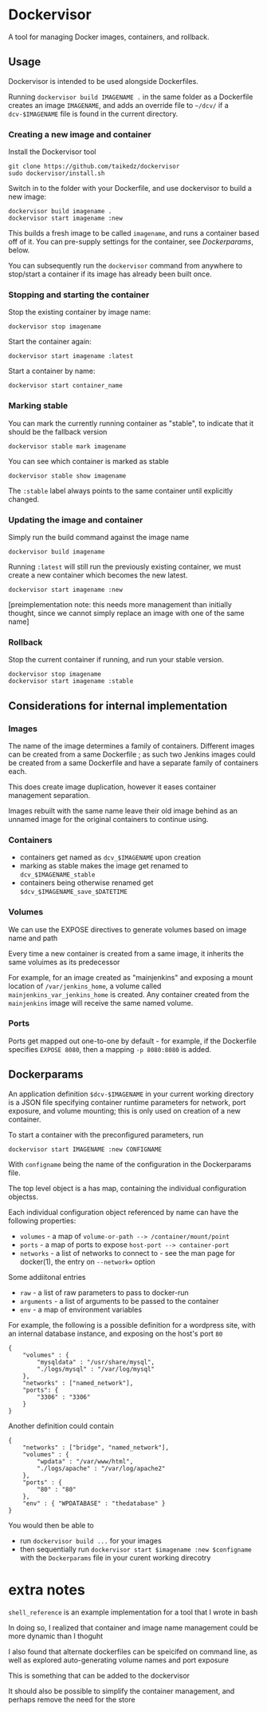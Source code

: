 # Dockervisor

A tool for managing Docker images, containers, and rollback.

## Usage

Dockervisor is intended to be used alongside Dockerfiles.

Running `dockervisor build IMAGENAME .` in the same folder as a Dockerfile creates an image `IMAGENAME`, and adds an override file to `~/dcv/` if a `dcv-$IMAGENAME` file is found in the current directory.

### Creating a new image and container

Install the Dockervisor tool

	git clone https://github.com/taikedz/dockervisor
	sudo dockervisor/install.sh

Switch in to the folder with your Dockerfile, and use dockervisor to build a new image:

	dockervisor build imagename .
	dockervisor start imagename :new

This builds a fresh image to be called `imagename`, and runs a container based off of it. You can pre-supply settings for the container, see *Dockerparams*, below.

You can subsequently run the `dockervisor` command from anywhere to stop/start a container if its image has already been built once.

### Stopping and starting the container

Stop the existing container by image name:

	dockervisor stop imagename

Start the container again:

	dockervisor start imagename :latest

Start a container by name:

	dockervisor start container_name

### Marking stable

You can mark the currently running container as "stable", to indicate that it should be the fallback version

	dockervisor stable mark imagename

You can see which container is marked as stable

	dockervisor stable show imagename

The `:stable` label always points to the same container until explicitly changed.

### Updating the image and container

Simply run the build command against the image name

	dockervisor build imagename

Running `:latest` will still run the previously existing container, we must create a new container which becomes the new latest.

	dockervisor start imagename :new

[preimplementation note: this needs more management than initially thought, since we cannot simply replace an image with one of the same name]

### Rollback

Stop the current container if running, and run your stable version.

	dockervisor stop imagename
	dockervisor start imagename :stable

## Considerations for internal implementation

### Images

The name of the image determines a family of containers. Different images can be created from a same Dockerfile ; as such two Jenkins images could be created from a same Dockerfile and have a separate family of containers each.

This does create image duplication, however it eases container management separation.

Images rebuilt with the same name leave their old image behind as an unnamed image for the original containers to continue using.

### Containers

* containers get named as `dcv_$IMAGENAME` upon creation
* marking as stable makes the image get renamed to `dcv_$IMAGENAME_stable`
* containers being otherwise renamed get `$dcv_$IMAGENAME_save_$DATETIME`

### Volumes

We can use the EXPOSE directives to generate volumes based on image name and path

Every time a new container is created from a same image, it inherits the same voluimes as its predecessor

For example, for an image created as "mainjenkins" and exposing a mount location of `/var/jenkins_home`, a volume called `mainjenkins_var_jenkins_home` is created. Any container created from the `mainjenkins` image will receive the same named volume.

### Ports

Ports get mapped out one-to-one by default - for example, if the Dockerfile specifies `EXPOSE 8080`, then a mapping `-p 8080:8080` is added.

## Dockerparams

An application definition `$dcv-$IMAGENAME` in your current working directory is a JSON file specifying container runtime parameters for network, port exposure, and volume mounting; this is only used on creation of a new container.

To start a container with the preconfigured parameters, run

	dockervisor start IMAGENAME :new CONFIGNAME

With `configname` being the name of the configuration in the Dockerparams file.

The top level object is a has map, containing the individual configuration objectss.

Each individual configuration object referenced by name can have the following properties:

* `volumes` - a map of `volume-or-path --> /container/mount/point`
* `ports` - a map of ports to expose `host-port --> container-port`
* `networks` - a list of networks to connect to - see the man page for docker(1), the entry on `--network=` option

Some addiitonal entries

* `raw` - a list of raw parameters to pass to docker-run
* `arguments` - a list of arguments to be passed to the container
* `env` - a map of environment variables

For example, the following is a possible definition for a wordpress site, with an internal database instance, and exposing on the host's port `80`

	{
		"volumes" : {
			"mysqldata" : "/usr/share/mysql",
			"./logs/mysql" : "/var/log/mysql"
		},
		"networks" : ["named_network"],
		"ports": {
			"3306" : "3306"
		}
	}

Another definition could contain

	{
		"networks" : ["bridge", "named_network"],
		"volumes" : {
			"wpdata" : "/var/www/html",
			"./logs/apache" : "/var/log/apache2"
		},
		"ports" : {
			"80" : "80"
		},
		"env" : { "WPDATABASE" : "thedatabase" }
	}

You would then be able to

* run `dockervisor build ...` for your images
* then sequentially run `dockervisor start $imagename :new $configname` with the `Dockerparams` file in your curent working direcotry

# extra notes

`shell_reference` is an example implementation for a tool that I wrote in bash

In doing so, I realized that container and image name management could be more dynamic than I thoguht

I also found that alternate dockerfiles can be speicifed on command line, as well as explored auto-generating volume names and port exposure

This is something that can be added to the dockervisor

It should also be possible to simplify the container management, and perhaps remove the need for the store

